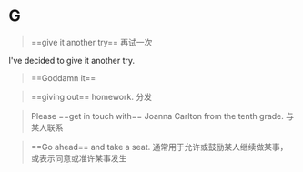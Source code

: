 # G

> ==give it another try== 再试一次

I've decided to give it another try.

> ==Goddamn it== 

> ==giving out== homework. 分发

> Please ==get in touch with== Joanna Carlton from the tenth grade. 与某人联系

> ==Go ahead== and take a seat. 通常用于允许或鼓励某人继续做某事，或表示同意或准许某事发生